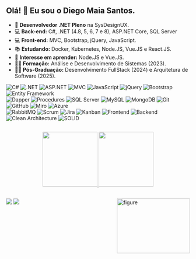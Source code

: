 ## Olá! 👋 Eu sou o Diego Maia Santos.

- 🔭 **Desenvolvedor .NET Pleno** na SysDesignUX.
- 💻 **Back-end:** C#, .NET (4.8, 5, 6, 7 e 8), ASP.NET Core, SQL Server
- 💻 **Front-end:** MVC, Bootstrap, jQuery, JavaScript.
- 📚 **Estudando:** Docker, Kubernetes, Node.JS, Vue.JS e React.JS. 
- 🌱 **Interesse em aprender:** Node.JS e Vue.JS.
- 👨‍🎓 **Formação:** Análise e Desenvolvimento de Sistemas (2023).
- 👨‍🎓 **Pós-Graduação:** Desenvolvimento FullStack (2024) e Arquitetura de Software (2025).

![C#](https://img.shields.io/badge/C%23-239120?style=flat&logo=c-sharp&logoColor=white&color=239120)
![.NET](https://img.shields.io/badge/.NET-512BD4?style=flat&logo=dotnet&logoColor=white&color=512BD4)
![ASP.NET](https://img.shields.io/badge/ASP.NET-5C2D91?style=flat&logo=dotnet&logoColor=white&color=5C2D91)
![MVC](https://img.shields.io/badge/MVC-6DB33F?style=flat&logo=microsoft&logoColor=white&color=6DB33F)
![JavaScript](https://img.shields.io/badge/JavaScript-F7DF1E?style=flat&logo=javascript&logoColor=black&color=F7DF1E)
![jQuery](https://img.shields.io/badge/jQuery-0769AD?style=flat&logo=jquery&logoColor=white&color=0769AD)
![Bootstrap](https://img.shields.io/badge/Bootstrap-7952B3?style=flat&logo=bootstrap&logoColor=white&color=7952B3)
![Entity Framework](https://img.shields.io/badge/Entity_Framework-512BD4?style=flat&logo=dotnet&logoColor=white&color=512BD4)
<br>
![Dapper](https://img.shields.io/badge/Dapper-EE0A3A?style=flat&logo=database&logoColor=white&color=EE0A3A)
![Procedures](https://img.shields.io/badge/Procedures-CC2927?style=flat&logo=database&logoColor=white&color=CC2927)
![SQL Server](https://img.shields.io/badge/SQL_Server-CC2927?style=flat&logo=microsoft-sql-server&logoColor=white&color=CC2927)
![MySQL](https://img.shields.io/badge/MySQL-4479A1?style=flat&logo=mysql&logoColor=white&color=4479A1)
![MongoDB](https://img.shields.io/badge/MongoDB-47A248?style=flat&logo=mongodb&logoColor=white&color=47A248)
![Git](https://img.shields.io/badge/Git-F05032?style=flat&logo=git&logoColor=white&color=F05032)
![GitHub](https://img.shields.io/badge/GitHub-181717?style=flat&logo=github&logoColor=white&color=181717)
![Miro](https://img.shields.io/badge/Miro-FFD02F?style=flat&logo=miro&logoColor=black&color=FFD02F)
![Azure](https://img.shields.io/badge/Azure-0078D4?style=flat&logo=microsoft-azure&logoColor=white&color=0078D4)
<br>
![RabbitMQ](https://img.shields.io/badge/RabbitMQ-FF6600?style=flat&logo=rabbitmq&logoColor=white&color=FF6600)
![Scrum](https://img.shields.io/badge/Scrum-2496ED?style=flat&logo=agoda&logoColor=white&color=2496ED)
![Jira](https://img.shields.io/badge/Jira-0052CC?style=flat&logo=jira&logoColor=white&color=0052CC)
![Kanban](https://img.shields.io/badge/Kanban-00BFFF?style=flat&logo=trello&logoColor=white&color=00BFFF)
![Frontend](https://img.shields.io/badge/Frontend-E34F26?style=flat&logo=html5&logoColor=white&color=E34F26)
![Backend](https://img.shields.io/badge/Backend-4682B4?style=flat&logo=server&logoColor=white&color=4682B4)
![Clean Architecture](https://img.shields.io/badge/Clean_Architecture-2E2E2E?style=flat&logo=architecture&logoColor=white&color=2E2E2E)
![SOLID](https://img.shields.io/badge/SOLID-4B0082?style=flat&logo=principles&logoColor=white&color=4B0082)
##

  <div align="center">
    <a href="https://github.com/DiegoMaiaSantos">
      <img height="150em" src="https://github-readme-stats.vercel.app/api?username=DiegoMaiaSantos&show_icons=true&theme=dracula&include_all_commits=true&count_private=true"/>   
      <img height="150em" src="https://github-readme-stats.vercel.app/api/top-langs/?username=DiegoMaiaSantos&layout=compact&langs_count=7&theme=dracula"/> 
  </div>    
  <div>     
    <img align="right" alt="figure" height="150px" width="200px" src="https://raw.githubusercontent.com/MicaelliMedeiros/micaellimedeiros/master/image/computer-illustration.png">
</div>  
      
  ##  
      
<div> 
  <a href = "mailto:diegom.santos03@gmail.com"><img src="https://img.shields.io/badge/-Gmail-%23333?style=for-the-badge&logo=gmail&logoColor=white" target="_blank"></a>
  <a href="https://br.linkedin.com/in/diego-maia-santos-21615b208" target="_blank"><img src="https://img.shields.io/badge/-LinkedIn-%230077B5?style=for-the-badge&logo=linkedin&logoColor=white" target="_blank"></a> 
</div>
